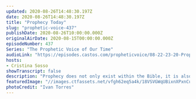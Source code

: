 ```yaml
---
updated: 2020-08-26T14:48:30.197Z
date: 2020-08-26T14:48:30.197Z
title: "Prophecy Today"
slug: "prophetic-voice-437"
publishDate: 2020-08-26T10:00:00.000Z
originalAirDate: 2020-08-15T00:00:00.000Z
episodeNumber: 437
Series: "The Prophetic Voice of Our Time"
audioLink: "https://episodes.castos.com/propheticvoice/08-22-23-20-Prophetic-Voice-of-our-Time-[mixdown]-01.mp3"
hosts:
- Cristina Sosso
showTranscript: false
description: "Prophecy does not only exist within the Bible, it is also something meant for present day. It is important to understand what characteristics Prophets have so we can better follow the instructions of God."
featuredImage: "//images.ctfassets.net/vfgh62eq5a4k/18VSVGWqUBixnXPxnCum2v/a276943e861f97f7b3fbfb732a8d1cbd/ivan-torres-X05FjpteOts-unsplash.jpg"
photoCredit: "Ivan Torres"
---
```

